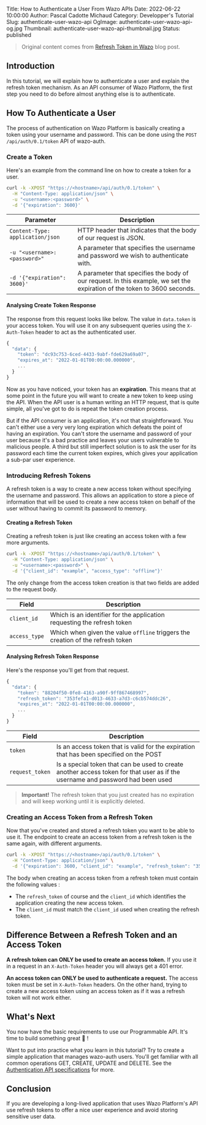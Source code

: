 Title: How to Authenticate a User From Wazo APIs
Date: 2022-06-22 10:00:00
Author: Pascal Cadotte Michaud
Category: Developper's Tutorial
Slug: authenticate-user-wazo-api
OgImage: authenticate-user-wazo-api-og.jpg
Thumbnail: authenticate-user-wazo-api-thumbnail.jpg
Status: published

> Original content comes from [Refresh Token in Wazo](/blog/wazo-auth-refresh-token) blog post.

## Introduction

In this tutorial, we will explain how to authenticate a user and explain the refresh token
mechanism. As an API consumer of Wazo Platform, the first step you need to do before almost anything
else is to authenticate.

## How To Authenticate a User

The process of authentication on Wazo Platform is basically creating a token using your username and
password. This can be done using the `POST /api/auth/0.1/token` API of wazo-auth.

### Create a Token

Here's an example from the command line on how to create a token for a user.

```bash
curl -k -XPOST "https://<hostname>/api/auth/0.1/token" \
  -H "Content-Type: application/json" \
  -u "<username>:<password>" \
  -d '{"expiration": 3600}'
```

| Parameter                        | Description                                                                                                              |
| -------------------------------- | ------------------------------------------------------------------------------------------------------------------------ |
| `Content-Type: application/json` | HTTP header that indicates that the body of our request is JSON.                                                         |
| `-u "<username>:<password>"`     | A parameter that specifies the username and password we wish to authenticate with.                                       |
| `-d '{"expiration": 3600}'`      | A parameter that specifies the body of our request. In this example, we set the expiration of the token to 3600 seconds. |

#### Analysing Create Token Response

The response from this request looks like below. The value in `data.token` is your access token. You
will use it on any subsequent queries using the `X-Auth-Token` header to act as the authenticated
user.

```javascript
{
  "data": {
    "token": "dc93c753-6ced-4433-9abf-fde629a69a07",
    "expires_at": "2022-01-01T00:00:00.000000",
    ...
  }
}
```

Now as you have noticed, your token has an **expiration**. This means that at some point in the
future you will want to create a new token to keep using the API. When the API user is a human
writing an HTTP request, that is quite simple, all you've got to do is repeat the token creation
process.

But if the API consumer is an application, it's not that straightforward. You can't either use a
very very long expiration which defeats the point of having an expiration. You can't store the
username and password of your user because it's a bad practice and leaves your users vulnerable to
malicious people. A third but still imperfect solution is to ask the user for its password each time
the current token expires, which gives your application a sub-par user experience.

### Introducing Refresh Tokens

A refresh token is a way to create a new access token without specifying the username and password.
This allows an application to store a piece of information that will be used to create a new access
token on behalf of the user without having to commit its password to memory.

#### Creating a Refresh Token

Creating a refresh token is just like creating an access token with a few more arguments.

```bash
curl -k -XPOST "https://<hostname>/api/auth/0.1/token" \
  -H "Content-Type: application/json" \
  -u "<username>:<password>" \
  -d '{"client_id": "example", "access_type": "offline"}'
```

The only change from the access token creation is that two fields are added to the request body.

| Field         | Description                                                                     |
| ------------- | ------------------------------------------------------------------------------- |
| `client_id`   | Which is an identifier for the application requesting the refresh token         |
| `access_type` | Which when given the value `offline` triggers the creation of the refresh token |

#### Analysing Refresh Token Response

Here's the response you'll get from that request.

```javascript
{
  "data": {
    "token": "88204f50-0fe8-4163-a90f-9ff867468997",
    "refresh_token": "353fefa1-d013-4633-a7d3-c6cb574ddc26",
    "expires_at": "2022-01-01T00:00:00.000000",
    ...
  }
}
```

| Field           | Description                                                                                                                         |
| --------------- | ----------------------------------------------------------------------------------------------------------------------------------- |
| `token`         | Is an access token that is valid for the expiration that has been specified on the POST                                             |
| `request_token` | Is a special token that can be used to create another access token for that user as if the username and password had been&nbsp;used |

> **Important!** The refresh token that you just created has no expiration and will keep working
> until it is explicitly deleted.

### Creating an Access Token from a Refresh Token

Now that you've created and stored a refresh token you want to be able to use it. The endpoint to
create an access token from a refresh token is the same again, with different arguments.

```bash
curl -k -XPOST "https://<hostname>/api/auth/0.1/token" \
  -H "Content-Type: application/json" \
  -d '{"expiration": 3600, "client_id": "example", "refresh_token": "353fefa1-d013-4633-a7d3-c6cb574ddc26"}'
```

The body when creating an access token from a refresh token must contain the following values :

- The `refresh_token` of course and the `client_id` which identifies the application creating the
  new access token.
- The `client_id` must match the `client_id` used when creating the refresh token.

## Difference Between a Refresh Token and an Access Token

**A refresh token can ONLY be used to create an access token.** If you use it in a request in an
`X-Auth-Token` header you will always get a 401 error.

**An access token can ONLY be used to authenticate a request.** The access token must be set in
`X-Auth-Token` headers. On the other hand, trying to create a new access token using an access token
as if it was a refresh token will not work either.

## What's Next

You now have the basic requirements to use our Programmable API. It's time to build something great
🎉 !

Want to put into practice what you learn in this tutorial? Try to create a simple application that
manages wazo-auth users. You'll get familiar with all common operations GET, CREATE, UPDATE and
DELETE. See the
[Authentication API specifications](http://l:8000/documentation/api/authentication.html) for more.

## Conclusion

If you are developing a long-lived application that uses Wazo Platform's API use refresh tokens to
offer a nice user experience and avoid storing sensitive user data.
